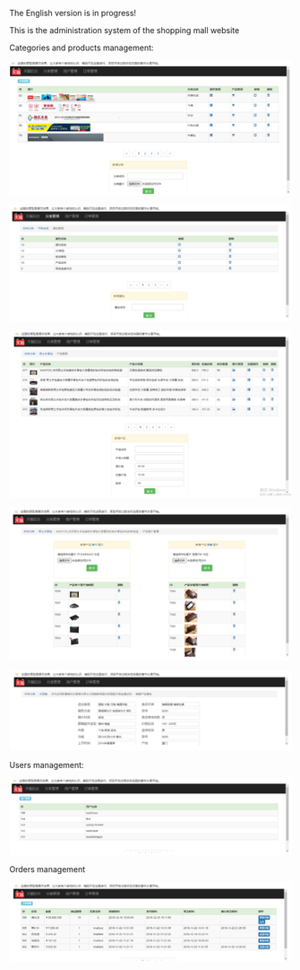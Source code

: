 The English version is in progress!



This is the administration system of the shopping mall website

Categories and products management:

![20220118174235](https://github.com/Lyle-Lyle/Tmall/blob/main/images/readme/20220118174235.png)

![20220118174258](https://github.com/Lyle-Lyle/Tmall/blob/main/images/readme/20220118174258.png)

![20220118174305](https://github.com/Lyle-Lyle/Tmall/blob/main/images/readme/20220118174305.png)

![20220118174311](https://github.com/Lyle-Lyle/Tmall/blob/main/images/readme/20220118174311.png)

![20220118174319](https://github.com/Lyle-Lyle/Tmall/blob/main/images/readme/20220118174319.png)

Users management:

![20220118174329](https://github.com/Lyle-Lyle/Tmall/blob/main/images/readme/20220118174329.png)

Orders management

![20220118174339](https://github.com/Lyle-Lyle/Tmall/blob/main/images/readme/20220118174339.png)